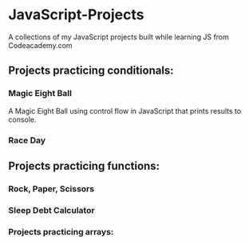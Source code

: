# JavaScript-Projects
A collections of my JavaScript projects built while learning JS from Codeacademy.com

## Projects practicing conditionals:  
### Magic Eight Ball  
   A Magic Eight Ball using control flow in JavaScript that prints results to console. 
### Race Day  

## Projects practicing functions:    
### Rock, Paper, Scissors  
### Sleep Debt Calculator

### Projects practicing arrays:  
